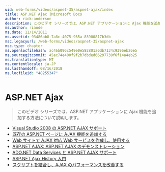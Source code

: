 ```yaml
---
uid: web-forms/videos/aspnet-35/aspnet-ajax/index
title: ASP.NET Ajax |Microsoft Docs
author: rick-anderson
description: このビデオ シリーズでは、ASP.NET アプリケーションに Ajax 機能を追加する方法について説明します。
ms.author: riande
ms.date: 11/14/2011
ms.assetid: 93486ab8-7a8c-4075-935a-83900817b3db
msc.legacyurl: /web-forms/videos/aspnet-35/aspnet-ajax
msc.type: chapter
ms.openlocfilehash: ac46b096c549e0e582801a6db7134c9396eb26e5
ms.sourcegitcommit: 45ac74e400f9f2b7dbded66297730f6f14a4eb25
ms.translationtype: MT
ms.contentlocale: ja-JP
ms.lasthandoff: 08/16/2018
ms.locfileid: "48255347"
---
```

<a name="aspnet-ajax"></a>ASP.NET Ajax
====================
> このビデオ シリーズでは、ASP.NET アプリケーションに Ajax 機能を追加する方法について説明します。


- [Visual Studio 2008 の ASP.NET AJAX サポート](aspnet-ajax-support-in-visual-studio-2008.md)
- [既存の ASP.NET ページに AJAX 機能を追加する](adding-ajax-functionality-to-an-existing-aspnet-page.md)
- [Web サイトで AJAX 対応 Web サービスを作成し、使用する](creating-and-using-an-ajax-enabled-web-service-in-a-web-site.md)
- [ASP.NET AJAX: ASP.NET AJAX のデモンストレーション](aspnet-ajax-a-demonstration-of-aspnet-ajax.md)
- [ADO.NET Data Services と ASP.NET AJAX サポート](adonet-data-services-with-aspnet-ajax-support.md)
- [ASP.NET Ajax History 入門](introduction-to-aspnet-ajax-history.md)
- [スクリプトを結合し、AJAX のパフォーマンスを改善する](using-script-combining-to-improve-ajax-performance.md)
